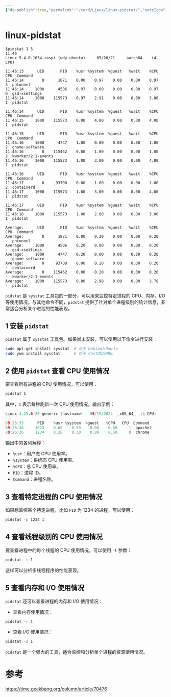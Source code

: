 ```yaml
---
{"dg-publish":true,"permalink":"/card/Linux/linux-pidstat/","noteIcon":"2","created":"2021-05-07T20:33:25+08:00","updated":"2024-10-24T23:44:35+08:00"}
---
```



# linux-pidstat

```Shell
$pidstat 1 5                                                                                                                                                         11:46
Linux 5.4.0-1034-raspi (wdy-ubuntu) 	05/20/21 	_aarch64_	(4 CPU)

11:46:13      UID       PID    %usr %system  %guest   %wait    %CPU   CPU  Command
11:46:14        0      1871    0.00    0.97    0.00    0.00    0.97     3  phtunnel
11:46:14     1000      4506    0.97    0.00    0.00    0.00    0.97     0  gsd-xsettings
11:46:14     1000    115573    0.97    2.91    0.00    0.00    3.88     1  pidstat

11:46:14      UID       PID    %usr %system  %guest   %wait    %CPU   CPU  Command
11:46:15     1000    115573    0.00    4.00    0.00    0.00    4.00     1  pidstat

11:46:15      UID       PID    %usr %system  %guest   %wait    %CPU   CPU  Command
11:46:16     1000      4747    1.00    0.00    0.00    0.00    1.00     2  gnome-software
11:46:16        0    115462    0.00    1.00    0.00    0.00    1.00     2  kworker/2:1-events
11:46:16     1000    115573    1.00    3.00    0.00    0.00    4.00     1  pidstat

11:46:16      UID       PID    %usr %system  %guest   %wait    %CPU   CPU  Command
11:46:17        0     93708    0.00    1.00    0.00    0.00    1.00     2  containerd
11:46:17     1000    115573    1.00    3.00    0.00    0.00    4.00     1  pidstat

11:46:17      UID       PID    %usr %system  %guest   %wait    %CPU   CPU  Command
11:46:18     1000    115573    1.00    2.00    0.00    0.00    3.00     1  pidstat

Average:      UID       PID    %usr %system  %guest   %wait    %CPU   CPU  Command
Average:        0      1871    0.00    0.20    0.00    0.00    0.20     -  phtunnel
Average:     1000      4506    0.20    0.00    0.00    0.00    0.20     -  gsd-xsettings
Average:     1000      4747    0.20    0.00    0.00    0.00    0.20     -  gnome-software
Average:        0     93708    0.00    0.20    0.00    0.00    0.20     -  containerd
Average:        0    115462    0.00    0.20    0.00    0.00    0.20     -  kworker/2:1-events
Average:     1000    115573    0.80    2.98    0.00    0.00    3.78     -  pidstat
```

`pidstat` 是 `sysstat` 工具包的一部分，可以用来监控特定进程的 CPU、内存、I/O 等使用情况。与其他命令不同，`pidstat` 提供了针对单个进程级别的统计信息，非常适合分析某个进程的性能表现。

## 1 **安装 `pidstat`**

`pidstat` 属于 `sysstat` 工具包。如果尚未安装，可以使用以下命令进行安装：

```bash
sudo apt-get install sysstat  # 对于 Debian/Ubuntu
sudo yum install sysstat      # 对于 CentOS/RHEL
```

## 2 **使用 `pidstat` 查看 CPU 使用情况**

要查看所有进程的 CPU 使用情况，可以使用：

```bash
pidstat 1
```

其中，`1` 表示每秒刷新一次 CPU 使用情况。输出示例：

```Go
Linux 4.15.0-20-generic (hostname)   09/19/2024  _x86_64_  (4 CPU)

09:26:35      PID    %usr %system  %guest   %CPU   CPU  Command
09:26:36     1023    0.00    0.50    0.00    0.50     1  apache2
09:26:36     1234    0.20    0.30    0.00    0.50     0  chrome
```

输出中的各列解释：
- `%usr`：用户态 CPU 使用率。
- `%system`：系统态 CPU 使用率。
- `%CPU`：总 CPU 使用率。
- `PID`：进程 ID。
- `Command`：进程名称。

## 3 **查看特定进程的 CPU 使用情况**

如果想监控某个特定进程，比如 `PID` 为 1234 的进程，可以使用：

```bash
pidstat -p 1234 1
```

## 4 **查看线程级别的 CPU 使用情况**

要查看进程中的每个线程的 CPU 使用情况，可以使用 `-t` 参数：

```bash
pidstat -t 1
```

这样可以分析多线程程序的性能表现。

## 5 **查看内存和 I/O 使用情况**

`pidstat` 还可以查看进程的内存和 I/O 使用情况：
- 查看内存使用情况：

```bash
pidstat -r 1
```

- 查看 I/O 使用情况：

```bash
pidstat -d 1
```

`pidstat` 是一个强大的工具，适合监控和分析单个进程的资源使用情况。

# 参考

https://time.geekbang.org/column/article/70476
